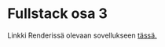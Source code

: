 # Fullstack osa 3

Linkki Renderissä olevaan sovellukseen [tässä.](https://fullstack2023-test.onrender.com/)
